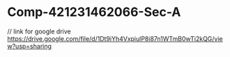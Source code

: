 # Comp-421231462066-Sec-A
// link for  google drive
https://drive.google.com/file/d/1Dt9iYh4VxpiulP8i87n1WTmB0wTi2kQG/view?usp=sharing
